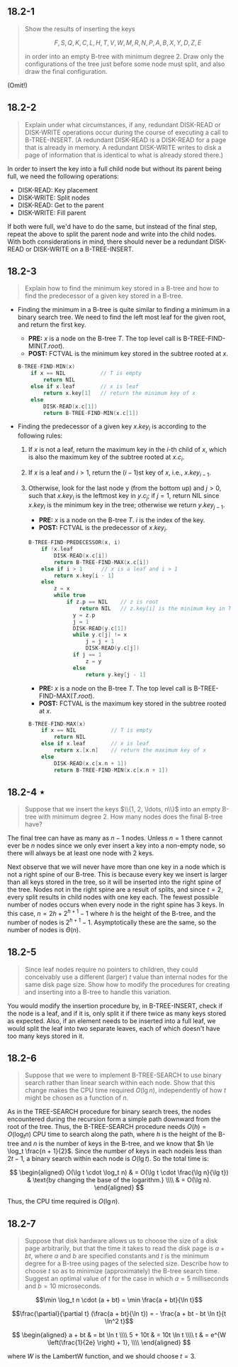 ## 18.2-1

> Show the results of inserting the keys
>
> $$F, S, Q, K, C, L, H, T, V, W, M, R, N, P, A, B, X, Y, D, Z, E$$
>
> in order into an empty B-tree with minimum degree $2$. Draw only the configurations of the tree just before some node must split, and also draw the final configuration.

(Omit!)

## 18.2-2

> Explain under what circumstances, if any, redundant $\text{DISK-READ}$ or $\text{DISK-WRITE}$ operations occur during the course of executing a call to $\text{B-TREE-INSERT}$. (A redundant $\text{DISK-READ}$ is a $\text{DISK-READ}$ for a page that is already in memory. A redundant $\text{DISK-WRITE}$ writes to disk a page of information that is identical to what is already stored there.)

In order to insert the key into a full child node but without its parent being full, we need the following operations:

- $\text{DISK-READ}$: Key placement
- $\text{DISK-WRITE}$: Split nodes
- $\text{DISK-READ}$: Get to the parent
- $\text{DISK-WRITE}$: Fill parent

If both were full, we'd have to do the same, but instead of the final step, repeat the above to split the parent node and write into the child nodes. With both considerations in mind, there should never be a redundant $\text{DISK-READ}$ or $\text{DISK-WRITE}$ on a $\text{B-TREE-INSERT}$.

## 18.2-3

> Explain how to find the minimum key stored in a B-tree and how to find the predecessor of a given key stored in a B-tree.

- Finding the minimum in a B-tree is quite similar to finding a minimum in a binary search tree. We need to find the left most leaf for the given root, and return the first key.

    - **PRE:** $x$ is a node on the B-tree $T$. The top level call is $\text{B-TREE-FIND-MIN}(T.root)$.
    - **POST:** $\text{FCTVAL}$ is the minimum key stored in the subtree rooted at $x$.

    ```cpp
    B-TREE-FIND-MIN(x)
        if x == NIL           // T is empty
            return NIL
        else if x.leaf        // x is leaf
            return x.key[1]   // return the minimum key of x
        else
            DISK-READ(x.c[1])
            return B-TREE-FIND-MIN(x.c[1])
    ```

- Finding the predecessor of a given key $x.key_i$ is according to the following rules:

    1. If $x$ is not a leaf, return the maximum key in the $i$-th child of $x$, which is also the maximum key of the subtree rooted at $x.c_i$.
    2. If $x$ is a leaf and $i > 1$, return the $(i - 1)$st key of $x$, i.e., $x.key_{i - 1}$.
    3. Otherwise, look for the last node y (from the bottom up) and $j > 0$, such that $x.key_i$ is the leftmost key in $y.c_j$; if $j = 1$, return $\text{NIL}$ since $x.key_i$ is the minimum key in the tree; otherwise we return $y.key_{j - 1}$.

        - **PRE:** $x$ is a node on the B-tree $T$. $i$ is the index of the key.
        - **POST:** $\text{FCTVAL}$ is the predecessor of $x.key_i$.

        ```cpp
        B-TREE-FIND-PREDECESSOR(x, i)
            if !x.leaf
                DISK-READ(x.c[i])
                return B-TREE-FIND-MAX(x.c[i])
            else if i > 1      // x is a leaf and i > 1
                return x.key[i - 1]
            else
                z = x
                while true
                    if z.p == NIL    // z is root
                        return NIL   // z.key[i] is the minimum key in T; no predecessor
                      y = z.p
                      j = 1
                      DISK-READ(y.c[1])
                      while y.c[j] != x
                          j = j + 1
                          DISK-READ(y.c[j])
                      if j == 1
                          z = y
                      else
                          return y.key[j - 1]
        ```

        - **PRE:** $x$ is a node on the B-tree $T$. The top level call is $\text{B-TREE-FIND-MAX}(T.root)$.
        - **POST:** $\text{FCTVAL}$ is the maximum key stored in the subtree rooted at $x$.

        ```cpp
        B-TREE-FIND-MAX(x)
            if x == NIL           // T is empty
                return NIL
            else if x.leaf        // x is leaf
                return x.[x.n]    // return the maximum key of x
            else
                DISK-READ(x.c[x.n + 1])
                return B-TREE-FIND-MIN(x.c[x.n + 1])
        ```

## 18.2-4 $\star$

> Suppose that we insert the keys $\\{1, 2, \ldots, n\\}$ into an empty B-tree with minimum degree 2. How many nodes does the final B-tree have?

The final tree can have as many as $n - 1$ nodes. Unless $n = 1$ there cannot ever be $n$ nodes since we only ever insert a key into a non-empty node, so there will always be at least one node with $2$ keys.

Next observe that we will never have more than one key in a node which is not a right spine of our B-tree. This is because every key we insert is larger than all keys stored in the tree, so it will be inserted into the right spine of the tree. Nodes not in the right spine are a result of splits, and since $t = 2$, every split results in child nodes with one key each. The fewest possible number of nodes occurs when every node in the right spine has $3$ keys. In this case, $n = 2h + 2^{h + 1} - 1$ where $h$ is the height of the B-tree, and the number of nodes is $2^{h + 1} - 1$. Asymptotically these are the same, so the number of nodes is $\Theta(n)$.

## 18.2-5

> Since leaf nodes require no pointers to children, they could conceivably use a different (larger) $t$ value than internal nodes for the same disk page size. Show how to modify the procedures for creating and inserting into a B-tree to handle this variation.

You would modify the insertion procedure by, in $\text{B-TREE-INSERT}$, check if the node is a leaf, and if it is, only split it if there twice as many keys stored as expected. Also, if an element needs to be inserted into a full leaf, we would split the leaf into two separate leaves, each of which doesn't have too many keys stored in it.

## 18.2-6

> Suppose that we were to implement $\text{B-TREE-SEARCH}$ to use binary search rather than linear search within each node. Show that this change makes the CPU time required $O(\lg n)$, independently of how $t$ might be chosen as a function of $n$.

As in the $\text{TREE-SEARCH}$ procedure for binary search trees, the nodes encountered during the recursion form a simple path downward from the root of the tree. Thus, the $\text{B-TREE-SEARCH}$ procedure needs $O(h) = O(\log_t n)$ CPU time to search along the path, where $h$ is the height of the B-tree and $n$ is the number of keys in the B-tree, and we know that $h \le \log_t \frac{n + 1}{2}$. Since the number of keys in each nodeis less than $2t - 1$, a binary search within each node is $O(\lg t)$. So the total time is:

$$
\begin{aligned}
O(\lg t \cdot \log_t n) & = O(\lg t \cdot \frac{\lg n}{\lg t}) & \text{by changing the base of the logarithm.} \\\\
                        & = O(\lg n).
\end{aligned}
$$

Thus, the CPU time required is $O(\lg n)$.

## 18.2-7

> Suppose that disk hardware allows us to choose the size of a disk page arbitrarily, but that the time it takes to read the disk page is $a + bt$, where $a$ and $b$ are specified constants and $t$ is the minimum degree for a B-tree using pages of the selected size. Describe how to choose $t$ so as to minimize (approximately) the B-tree search time. Suggest an optimal value of $t$ for the case in which $a = 5$ milliseconds and $b = 10$ microseconds.

$$\min \log_t n \cdot (a + bt) = \min \frac{a + bt}{\ln t}$$

$$\frac{\partial}{\partial t} (\frac{a + bt}{\ln t}) = - \frac{a + bt - bt \ln t}{t \ln^2 t}$$

$$
\begin{aligned}
 a + bt & = bt \ln t \\\\
5 + 10t & = 10t \ln t \\\\
      t & = e^{W \left(\frac{1}{2e} \right) + 1}, \\\\
\end{aligned}
$$

where $W$ is the LambertW function, and we should choose $t = 3$.

